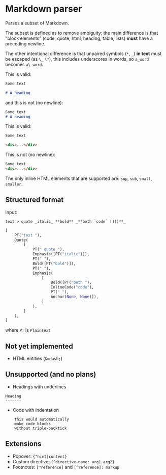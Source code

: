 # Markdown parser

Parses a subset of Markdown.

The subset is defined as to remove ambiguity; the main difference is that "block elements" (code, quote, html, heading, table, lists)
**must** have a preceding newline.

The other intentional difference is that unpaired symbols (`*`, `_`) **in text** must be escaped (as `\_` `\*`), this includes underscores in words, so `a_word` becomes `a\_word`.

This is valid:
```md
Some text

# A heading
```

and this is not (no newline):
```md
Some text
# A heading
```

This is valid:
```md
Some text

<div>...</div>
```

This is not (no newline):
```md
Some text
<div>...</div>
```

The only inline HTML elements that are supported are: `sup`, `sub`, `small`, `smaller`.

## Structured format

Input:
```
text > quote _italic_ **bold** _**both `code` []()**_
```

```python
[
    PT("text "),
    Quote(
        [
            PT(" quote "),
            Emphasis([PT("italic")]),
            PT(" "),
            Bold([PT("bold")]),
            PT(" "),
            Emphasis(
                [
                    Bold([PT("both "),
                    InlineCode("code"),
                    PT(" "),
                    Anchor(None, None)]),
                ]
            ),
        ]
    ),
]
```
where `PT` is `PlainText`

## Not yet implemented

* HTML entities (`&mdash;`)

## Unsupported (and no plans)

* Headings with underlines
```
Heading
-------
```
* Code with indentation
```
    this would automatically
    make code blocks
    without triple-backtick
```

## Extensions

* Popover: `{^hint|content}`
* Custom directive: `{^directive-name: arg1 arg2}`
* Footnotes: `[^reference]` and `[^reference]: markup`

